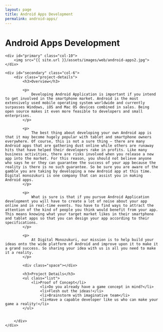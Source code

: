 ```yaml
---
layout: page
title: Android Apps Development
permalink: android-apps/
---
```


<div class="page-header">
	<h1 class="page-title">Android Apps Development</h1>
</div>

<div id="main" class="row">
		
	<div id="primary" class="col-10">	
		<img src="{{ site.url }}/assets/images/web/android-apps2.jpg">
	</div>
			      		
	<div id="secondary" class="col-6">  			
		<div class="project-details">
			<h3>Overview</h3>

			<p>
				Developing Android Application is important if you intend to get involved in the smartphone market. Android is the most extensively used mobile operating system worldwide and currently surpasses Windows, iOS and Mac OS devices combined in sales. Being open source makes it even more feasible to developers and small enterprises.
			</p>

			<p>
				The best thing about developing your own Android app is that it may become hugely popular with tablet and smartphone owners everywhere. Of course, this is not a sure thing – there are many Android apps that are gathering dust online while others are runaway hits that have helped their developers rake in profits. Like many business activities, there are risks involved when you release a new app into the market. For this reason, you should not believe anyone who says he or they can guarantee the success of your app because the reality is there is no such guarantee. So be sure you are aware of the gamble you are taking by developing a new Android app at this time. Digital monozukuri is one company that can assist you in making Android apps.
			</p>

			<p>
				What is sure is that if you pursue Android Application development you will have to create a lot of noise about your app online and in real-time events. You have to find ways to attract the attention of the kind of people you think would benefit from your app. This means knowing what your target market likes in their smartphone and tablet apps so that you can design your app according to their specifications.
			</p>

			<p>
				At Digital Monozukuri, our mission is to help build your ideas onto the wide platform of Android and improve upon it to make it a grand success. So sharing your idea with us is all you need to make it a reality.
			</p>
				      			
			<div class="space"></div>
				      			
  			<h3>Project Details</h3>
  			<ul class="list">
  				<li>Proof of Concept</li> 
					<li>Do you already have a game concept in mind?</li> 
					<li>Flesh out the ideas!</li> 
					<li>Brainstorm with imaginative team</li> 
					<li>Have a capable developer like us who can make your game a reality!</li> 
  			</ul>
				      			
				      			
		</div>	      			
	</div>
</div>
